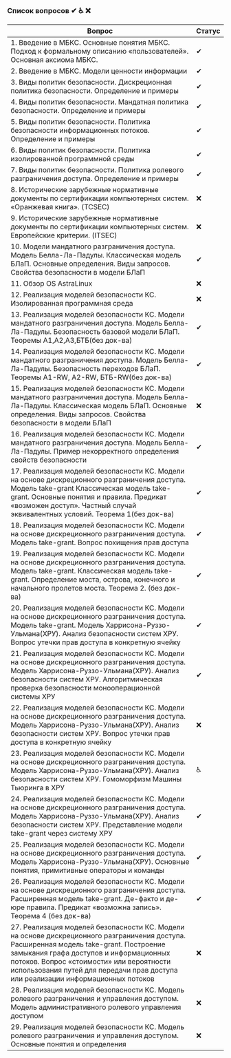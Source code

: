 ### Список вопросов ✔ ♿ ❌

| Вопрос                                                       | Статус |
| ------------------------------------------------------------ | ------ |
| 1. Введение в МБКС. Основные понятия МБКС. Подход к формальному описанию «пользователей». Основная аксиома МБКС. | ✔      |
| 2. Введение в МБКС. Модели ценности информации | ✔      |
| 3. Виды политик безопасности. Дискреционная политика безопасности. Определение и примеры | ✔      |
| 4. Виды политик безопасности. Мандатная политика безопасности. Определение и примеры | ✔      |
| 5. Виды политик безопасности. Политика безопасности информационных потоков. Определение и примеры | ✔      |
| 6. Виды политик безопасности. Политика изолированной программной среды | ✔      |
| 7. Виды политик безопасности. Политика ролевого разграничения доступа. Определение и примеры | ✔      |
| 8. Исторические зарубежные нормативные документы по сертификации компьютерных систем. «Оранжевая книга». (TCSEC) | ❌      |
| 9. Исторические зарубежные нормативные документы по сертификации компьютерных систем. Европейские критерии. (ITSEC) | ❌      |
| 10. Модели мандатного разграничения доступа. Модель Белла-Ла-Падулы. Классическая модель БЛаП. Основные определения. Виды запросов. Свойства безопасности в модели БЛаП | ✔      |
| 11. Обзор OS AstraLinux | ❌      |
| 12. Реализация моделей безопасности КС. Изолированная программная среда | ❌      |
| 13. Реализация моделей безопасности КС. Модели мандатного разграничения доступа. Модель Белла-Ла-Падулы. Безопасность базовой модели БЛаП. Теоремы А1,А2,А3,БТБ(без док-ва) | ✔      |
| 14. Реализация моделей безопасности КС. Модели мандатного разграничения доступа. Модель Белла-Ла-Падулы. Безопасность переходов БЛаП. Теоремы А1-RW, A2-RW, БТБ-RW(без док-ва) | ✔      |
| 15. Реализация моделей безопасности КС. Модели мандатного разграничения доступа. Модель Белла-Ла-Падулы. Классическая модель БЛаП. Основные определения. Виды запросов. Свойства безопасности в модели БЛаП | ❌      |
| 16. Реализация моделей безопасности КС. Модели мандатного разграничения доступа. Модель Белла-Ла-Падулы. Пример некорректного определения свойств безопасности | ✔      |
| 17. Реализация моделей безопасности КС. Модели на основе дискреционного разграничения доступа. Модель take-grant Классическая модель take-grant. Основные понятия и правила. Предикат «возможен доступ». Частный случай эквивалентных условий. Теорема 1(без док-ва) | ✔      |
| 18. Реализация моделей безопасности КС. Модели на основе дискреционного разграничения доступа. Модель take-grant. Вопрос похищения прав доступа | ✔      |
| 19. Реализация моделей безопасности КС. Модели на основе дискреционного разграничения доступа. Модель take-grant. Классическая модель take-grant. Определение моста, острова, конечного и начального пролетов моста. Теорема 2. (без док-ва) | ✔      |
| 20. Реализация моделей безопасности КС. Модели на основе дискреционного разграничения доступа. Модель take-grant. Модель Харрисона-Руззо-Ульмана(ХРУ). Анализ безопасности систем ХРУ. Вопрос утечки прав доступа в конкретную ячейку | ✔      |
| 21. Реализация моделей безопасности КС. Модели на основе дискреционного разграничения доступа. Модель Харрисона-Руззо-Ульмана(ХРУ). Анализ безопасности систем ХРУ. Алгоритмическая проверка безопасности монооперационной системы ХРУ | ✔      |
| 22. Реализация моделей безопасности КС. Модели на основе дискреционного разграничения доступа. Модель Харрисона-Руззо-Ульмана(ХРУ). Анализ безопасности систем ХРУ. Вопрос утечки прав доступа в конкретную ячейку | ❌      |
| 23. Реализация моделей безопасности КС. Модели на основе дискреционного разграничения доступа. Модель Харрисона-Руззо-Ульмана(ХРУ). Анализ безопасности систем ХРУ. Гомоморфизм Машины Тьюринга в ХРУ | ♿      |
| 24. Реализация моделей безопасности КС. Модели на основе дискреционного разграничения доступа. Модель Харрисона-Руззо-Ульмана(ХРУ). Анализ безопасности систем ХРУ. Представление модели take-grant через систему ХРУ | ✔      |
| 25. Реализация моделей безопасности КС. Модели на основе дискреционного разграничения доступа. Модель Харрисона-Руззо-Ульмана(ХРУ). Основные понятия, примитивные операторы и команды | ✔      |
| 26. Реализация моделей безопасности КС. Модели на основе дискреционного разграничения доступа. Расширенная модель take-grant. Де-факто и де-юре правила. Предикат «возможна запись». Теорема 4 (без док-ва) | ✔      |
| 27. Реализация моделей безопасности КС. Модели на основе дискреционного разграничения доступа. Расширенная модель take-grant. Построение замыкания графа доступов и информационных потоков. Вопрос «стоимости» или вероятности использования путей для передачи прав доступа или реализации информационных потоков | ❌      |
| 28. Реализация моделей безопасности КС. Модель ролевого разграничения и управления доступом. Модель административного ролевого управления доступом | ❌      |
| 29. Реализация моделей безопасности КС. Модель ролевого разграничения и управления доступом. Основные понятия и определения | ❌      |
